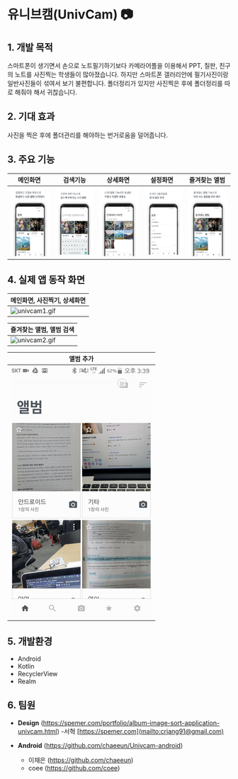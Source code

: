 # 유니브캠(UnivCam) 📷

## 1. 개발 목적
스마트폰이 생기면서 손으로 노트필기하기보다 카메라어플을 이용해서 PPT, 칠판, 친구의 노트를 사진찍는 학생들이 많아졌습니다. 
하지만 스마트폰 갤러리안에 필기사진이랑 일반사진들이 섞여서 보기 불편합니다.
폴더정리가 있지만 사진찍은 후에 폴더정리를 따로 해줘야 해서 귀찮습니다.

## 2. 기대 효과
사진을 찍은 후에 폴더관리를 해야하는 번거로움을 덜어줍니다.

## 3. 주요 기능 
| 메인화면 | 검색기능 |  상세화면   | 설정화면   | 즐겨찾는 앨범   | 
| --- | --- | --- | --- | --- | 
| ![intro](intro.png)  | ![intro2](intro2.png) | ![intro3](intro3.png) | ![intro4](intro4.png) | ![intro5](intro5.png) | 

 

## 4. 실제 앱 동작 화면
| 메인화면, 사진찍기, 상세화면 | 
| --- | 
| ![univcam1.gif](univcam1.gif)  | 


| 즐겨찾는 앨범, 앨범 검색 | 
| --- | 
| ![univcam2.gif](univcam2.gif)  | 


| 앨범 추가  | 
| --- | 
| ![univcam3.gif](univcam3.gif)  | 

## 5. 개발환경
- Android
- Kotlin
- RecyclerView
- Realm

## 6. 팀원

- **Design** (https://spemer.com/portfolio/album-image-sort-application-univcam.html) 
  -서혁 [https://spemer.com](mailto:crjang91@gmail.com)
  
- **Android** (https://github.com/chaeeun/Univcam-android)
  - 이채은 (https://github.com/chaeeun)
  - coee (https://github.com/coee)
  
